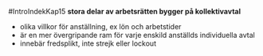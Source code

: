 #IntroIndekKap15
**stora delar av arbetsrätten bygger på kollektivavtal**
- olika villkor för anställning, ex lön och arbetstider
- är en mer övergripande ram för varje enskild anställds individuella avtal
- innebär fredsplikt, inte strejk eller lockout